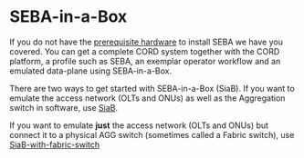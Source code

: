 # SEBA-in-a-Box

If you do not have the [prerequisite hardware](../../prereqs/hardware.md) to
install SEBA we have you covered. You can get a complete CORD system together
with the CORD platform, a profile such as SEBA, an exemplar operator workflow and
an emulated data-plane using SEBA-in-a-Box.

There are two ways to get started with SEBA-in-a-Box (SiaB). If you want to emulate
the access network (OLTs and ONUs) as well as the Aggregation switch in software,
use [SiaB](./siab.md).

If you want to emulate **just** the access network (OLTs and ONUs) but connect it
to a physical AGG switch (sometimes called a Fabric switch), use
[SiaB-with-fabric-switch](./siab-with-fabric-switch.md)
